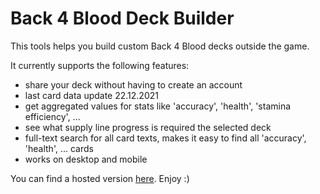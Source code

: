 Back 4 Blood Deck Builder
=========================
This tools helps you build custom Back 4 Blood decks outside the game. 

It currently supports the following features:
 * share your deck without having to create an account
 * last card data update 22.12.2021
 * get aggregated values for stats like 'accuracy', 'health', 'stamina efficiency', ...
 * see what supply line progress is required the selected deck
 * full-text search for all card texts, makes it easy to find all 'accuracy', 'health', ... cards
 * works on desktop and mobile

You can find a hosted version [here](https://b0wter.github.io/b4b). Enjoy :)
